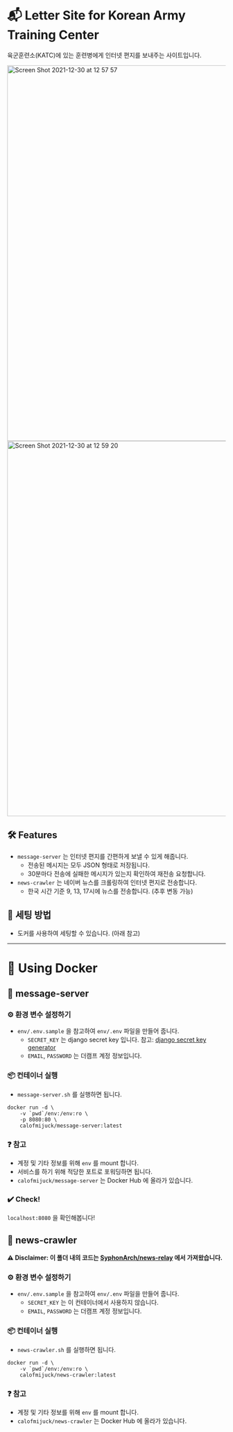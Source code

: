 
# 📬 Letter Site for Korean Army Training Center

육군훈련소(KATC)에 있는 훈련병에게 인터넷 편지를 보내주는 사이트입니다.

<img width="865" alt="Screen Shot 2021-12-30 at 12 57 57" src="https://user-images.githubusercontent.com/38686321/147720635-2f3ef5d3-4e51-4b8d-af0d-7fd165dec2b7.png">
<img width="864" alt="Screen Shot 2021-12-30 at 12 59 20" src="https://user-images.githubusercontent.com/38686321/147720642-317b9123-2a5e-4a53-b493-bcbb94e57eb9.png">

## 🛠️ Features

- `message-server` 는 인터넷 편지를 간편하게 보낼 수 있게 해줍니다.
  - 전송된 메시지는 모두 JSON 형태로 저장됩니다.
  - 30분마다 전송에 실패한 메시지가 있는지 확인하여 재전송 요청합니다.
- `news-crawler` 는 네이버 뉴스를 크롤링하여 인터넷 편지로 전송합니다.
  - 한국 시간 기준 9, 13, 17시에 뉴스를 전송합니다. (추후 변동 가능)

## 🔧 세팅 방법

- 도커를 사용하여 세팅할 수 있습니다. (아래 참고)

---

# 🐳 Using Docker

## 📮 message-server 

### ⚙️ 환경 변수 설정하기

- `env/.env.sample` 을 참고하여 `env/.env` 파일을 만들어 줍니다. 
  - `SECRET_KEY` 는 django secret key 입니다. 참고: [django secret key generator](https://djecrety.ir/)
  - `EMAIL`, `PASSWORD` 는 더캠프 계정 정보입니다.

### 📦 컨테이너 실행

- `message-server.sh` 를 실행하면 됩니다.

```
docker run -d \
    -v `pwd`/env:/env:ro \
    -p 8080:80 \
    calofmijuck/message-server:latest
```

### ❓ 참고

- 계정 및 기타 정보를 위해 `env` 를 mount 합니다.
- 서비스를 하기 위해 적당한 포트로 포워딩하면 됩니다.
- `calofmijuck/message-server` 는 Docker Hub 에 올라가 있습니다.

### ✔️ Check!

`localhost:8080` 을 확인해봅니다!

## 📰 news-crawler

**⚠️ Disclaimer: 이 폴더 내의 코드는 [SyphonArch/news-relay](https://github.com/SyphonArch/news-relay) 에서 가져왔습니다.**

### ⚙️ 환경 변수 설정하기

- `env/.env.sample` 을 참고하여 `env/.env` 파일을 만들어 줍니다. 
  - `SECRET_KEY` 는 이 컨테이너에서 사용하지 않습니다.
  - `EMAIL`, `PASSWORD` 는 더캠프 계정 정보입니다.

### 📦 컨테이너 실행

- `news-crawler.sh` 를 실행하면 됩니다.

```
docker run -d \
    -v `pwd`/env:/env:ro \
    calofmijuck/news-crawler:latest
```

### ❓ 참고

- 계정 및 기타 정보를 위해 `env` 를 mount 합니다.
- `calofmijuck/news-crawler` 는 Docker Hub 에 올라가 있습니다.
